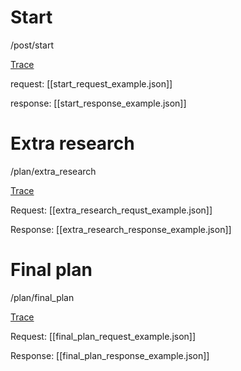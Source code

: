 # Start
/post/start 

[Trace](https://smith.langchain.com/public/735f5002-928c-41d0-9cb3-e6009b5677a2/r)

request:
[[start_request_example.json]]

response:
[[start_response_example.json]]

# Extra research

/plan/extra_research

[Trace](https://smith.langchain.com/public/a5db9e00-da01-411e-a772-8c0fcbee4604/r)

Request:
[[extra_research_requst_example.json]]

Response: 
[[extra_research_response_example.json]]

# Final plan

/plan/final_plan

[Trace](https://smith.langchain.com/public/c5da7a14-5519-43b7-97cd-6de52c1f965b/r)

Request:
[[final_plan_request_example.json]]

Response:
[[final_plan_response_example.json]]
